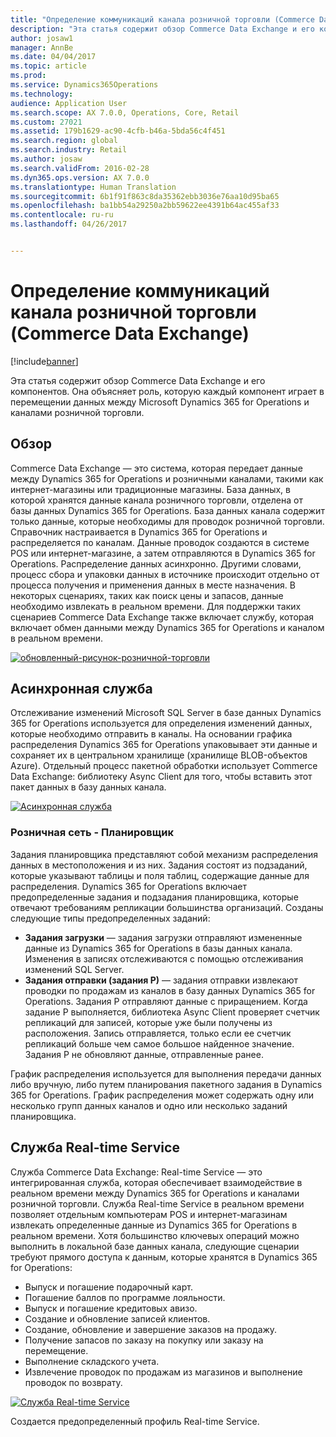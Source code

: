 ```yaml
---
title: "Определение коммуникаций канала розничной торговли (Commerce Data Exchange)"
description: "Эта статья содержит обзор Commerce Data Exchange и его компонентов. Она объясняет роль, которую каждый компонент играет в перемещении данных между Microsoft Dynamics 365 for Operations и каналами розничной торговли."
author: josaw1
manager: AnnBe
ms.date: 04/04/2017
ms.topic: article
ms.prod: 
ms.service: Dynamics365Operations
ms.technology: 
audience: Application User
ms.search.scope: AX 7.0.0, Operations, Core, Retail
ms.custom: 27021
ms.assetid: 179b1629-ac90-4cfb-b46a-5bda56c4f451
ms.search.region: global
ms.search.industry: Retail
ms.author: josaw
ms.search.validFrom: 2016-02-28
ms.dyn365.ops.version: AX 7.0.0
ms.translationtype: Human Translation
ms.sourcegitcommit: 6b1f91f863c8da35362ebb3036e76aa10d95ba65
ms.openlocfilehash: ba1bb54a29250a2bb59622ee4391b64ac455af33
ms.contentlocale: ru-ru
ms.lasthandoff: 04/26/2017


---
```


# <a name="define-retail-channel-communications-commerce-data-exchange"></a>Определение коммуникаций канала розничной торговли (Commerce Data Exchange)

[!include[banner](../includes/banner.md)]


Эта статья содержит обзор Commerce Data Exchange и его компонентов. Она объясняет роль, которую каждый компонент играет в перемещении данных между Microsoft Dynamics 365 for Operations и каналами розничной торговли.

<a name="overview"></a>Обзор
--------

Commerce Data Exchange — это система, которая передает данные между Dynamics 365 for Operations и розничными каналами, такими как интернет-магазины или традиционные магазины. База данных, в которой хранятся данные канала розничного торговли, отделена от базы данных Dynamics 365 for Operations. База данных канала содержит только данные, которые необходимы для проводок розничной торговли. Справочник настраивается в Dynamics 365 for Operations и распределяется по каналам. Данные проводок создаются в системе POS или интернет-магазине, а затем отправляются в Dynamics 365 for Operations. Распределение данных асинхронно. Другими словами, процесс сбора и упаковки данных в источнике происходит отдельно от процесса получения и применения данных в месте назначения. В некоторых сценариях, таких как поиск цены и запасов, данные необходимо извлекать в реальном времени. Для поддержки таких сценариев Commerce Data Exchange также включает службу, которая включает обмен данными между Dynamics 365 for Operations и каналом в реальном времени. 

[![обновленный-рисунок-розничной-торговли](./media/updated-retail-graphic.png)](./media/updated-retail-graphic.png)  

## <a name="async-service"></a>Асинхронная служба
Отслеживание изменений Microsoft SQL Server в базе данных Dynamics 365 for Operations используется для определения изменений данных, которые необходимо отправить в каналы. На основании графика распределения Dynamics 365 for Operations упаковывает эти данные и сохраняет их в центральном хранилище (хранилище BLOB-объектов Azure). Отдельный процесс пакетной обработки использует Commerce Data Exchange: библиотеку Async Client для того, чтобы вставить этот пакет данных в базу данных канала. 

[![Асинхронная служба](./media/async-300x239.png)](./media/async.png)

### <a name="retail-scheduler"></a>Розничная сеть - Планировщик

Задания планировщика представляют собой механизм распределения данных в местоположения и из них. Задания состоят из подзаданий, которые указывают таблицы и поля таблиц, содержащие данные для распределения. Dynamics 365 for Operations включает предопределенные задания и подзадания планировщика, которые отвечают требованиям репликации большинства организаций. Созданы следующие типы предопределенных заданий:

-   **Задания загрузки** — задания загрузки отправляют измененные данные из Dynamics 365 for Operations в базы данных канала. Изменения в записях отслеживаются с помощью отслеживания изменений SQL Server.
-   **Задания отправки (задания Р)** — задания отправки извлекают проводки по продажам из каналов в базу данных Dynamics 365 for Operations. Задания Р отправляют данные с приращением. Когда задание Р выполняется, библиотека Async Client проверяет счетчик репликаций для записей, которые уже были получены из расположения. Запись отправляется, только если ее счетчик репликаций больше чем самое большое найденное значение. Задания Р не обновляют данные, отправленные ранее.

График распределения используется для выполнения передачи данных либо вручную, либо путем планирования пакетного задания в Dynamics 365 for Operations. График распределения может содержать одну или несколько групп данных каналов и одно или несколько заданий планировщика.

## <a name="realtime-service"></a>Служба Real-time Service
Служба Commerce Data Exchange: Real-time Service — это интегрированная служба, которая обеспечивает взаимодействие в реальном времени между Dynamics 365 for Operations и каналами розничной торговли. Служба Real-time Service в реальном времени позволяет отдельным компьютерам POS и интернет-магазинам извлекать определенные данные из Dynamics 365 for Operations в реальном времени. Хотя большинство ключевых операций можно выполнить в локальной базе данных канала, следующие сценарии требуют прямого доступа к данным, которые хранятся в Dynamics 365 for Operations:

-   Выпуск и погашение подарочный карт.
-   Погашение баллов по программе лояльности.
-   Выпуск и погашение кредитовых авизо.
-   Создание и обновление записей клиентов.
-   Создание, обновление и завершение заказов на продажу.
-   Получение запасов по заказу на покупку или заказу на перемещение.
-   Выполнение складского учета.
-   Извлечение проводок по продажам из магазинов и выполнение проводок по возврату.

[![Служба Real-time Service](./media/rts.png)](./media/rts.png) 

Создается предопределенный профиль Real-time Service.




